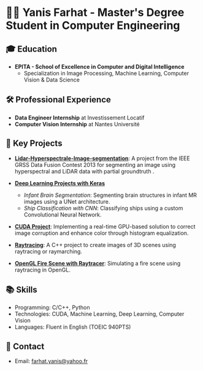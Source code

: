 👨‍💻 Yanis Farhat - Master's Degree Student in Computer Engineering
====================================================================

🎓 Education
------------

*   **EPITA - School of Excellence in Computer and Digital Intelligence**
    *   Specialization in Image Processing, Machine Learning, Computer Vision & Data Science

🛠️ Professional Experience
---------------------------

*   **Data Engineer Internship** at Investissement Locatif
*   **Computer Vision Internship** at Nantes Université

🚀 Key Projects
---------------

*   **[ Lidar-Hyperspectrale-Image-segmentation](https://github.com/Rickil/pixelClassifier_dataFusionContest)**: A project from the IEEE GRSS Data Fusion Contest 2013 for segmenting an image using hyperspectral and LiDAR data with partial groundtruth ​[](https://github.com/Rickil/pixelClassifier_dataFusionContest).
    
*   **[Deep Learning Projects with Keras](https://github.com/Rickil/keras_deep-learning)**
    
    *   _Infant Brain Segmentation_: Segmenting brain structures in infant MR images using a UNet architecture​[](https://github.com/Rickil/keras_deep-learning)​.
    *   _Ship Classification with CNN_: Classifying ships using a custom Convolutional Neural N​etwork[](https://github.com/Rickil/keras_deep-learning).
*   **[CUDA Project](https://github.com/Rickil/CUDA_project)**: Implementing a real-time GPU-based solution to correct image corruption and enhance color through histogram equalization​[](https://github.com/Rickil/CUDA_project)​.
    
*   **[Raytracing](https://github.com/Rickil/RayTracer)**: A C++ project to create images of 3D scenes using raytracing or raymarching​[](https://github.com/Rickil/RayTracer)​.
    
*   **[OpenGL Fire Scene with Raytracer](https://github.com/Rickil/POGL)**: Simulating a fire scene using raytracing in ​OpenGL[](https://github.com/Rickil/POGL).
    

📚 Skills
---------

*   Programming: C/C++, Python
*   Technologies: CUDA, Machine Learning, Deep Learning, Computer Vision
*   Languages: Fluent in English (TOEIC 940PTS)
  

📧 Contact
----------

*   Email: farhat.yanis@yahoo.fr
